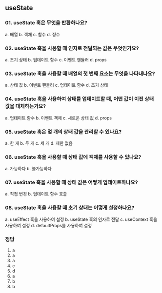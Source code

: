 ## useState

### 01. useState 훅은 무엇을 반환하나요?
a. 배열
b. 객체
c. 함수
d. 정수

### 02. useState 훅을 사용할 때 인자로 전달되는 값은 무엇인가요?
a. 초기 상태
b. 업데이트 함수
c. 이벤트 핸들러
d. props

### 03. useState 훅을 사용할 때 배열의 첫 번째 요소는 무엇을 나타내나요?
a. 상태 값
b. 이벤트 핸들러
c. 업데이트 함수
d. 초기 상태

### 04. useState 훅을 사용하여 상태를 업데이트할 때, 어떤 값이 이전 상태 값을 대체하는가요?
a. 업데이트 함수
b. 이벤트 객체
c. 새로운 상태 값
d. props

### 05. useState 훅은 몇 개의 상태 값을 관리할 수 있나요?
a. 한 개
b. 두 개
c. 세 개
d. 제한 없음

### 06. useState 훅을 사용할 때 상태 값에 객체를 사용할 수 있나요?
a. 가능하다
b. 불가능하다

### 07. useState 훅을 사용할 때 상태 값은 어떻게 업데이트하나요?
a. 직접 변경
b. 업데이트 함수 호출

### 08. useState 훅을 사용할 때 초기 상태는 어떻게 설정하나요?
a. useEffect 훅을 사용하여 설정
b. useState 훅의 인자로 전달
c. useContext 훅을 사용하여 설정
d. defaultProps를 사용하여 설정

### 정답
01. a 
02. a
03. a
04. c
05. d
06. a
07. b
08. b